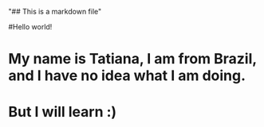 "## This is a markdown file"


#Hello world!
# My name is Tatiana, I am from Brazil, and I have no idea what I am doing. 
# But I will learn :)

